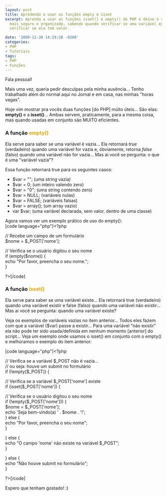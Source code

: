 ```yaml
---
layout: post
title: Apredendo a usar as funções empty e isset
excerpt: Aprenda a usar as funções isset() e empty() do PHP e deixe o seu sistema
  mais seguro e organizado, sabendo quando verificar se uma variável existe e quando
  verificar se ela tem valor.

date: '2009-12-30 14:19:28 -0200'
categories:
- PHP
- Tutoriais
tags:
- PHP
- Funções
---
```

<p>Fala pessoal!</p>
<p>Mais uma vez, queria pedir desculpas pela minha ausência... Tenho trabalhado além do normal aqui no Jornal e em casa, nas minhas "horas vagas".</p>
<p>Hoje vim mostrar pra vocês duas funções [do PHP] múito úteis... São elas: <strong>empty()</strong> e a <strong>isset()</strong>... Ambas servem, praticamente, para a mesma coisa, mas quando usadas em conjunto são MUITO eficientes.</p>
<h3>A função <span style="color: orange;">empty()</span></h3>
<p>Ela serve para saber se uma variável é vazia... Ela retornará <em>true</em> (verdadeiro) quando uma variável for vazia e, óbviamente, retorna <em>false</em> (falso) quando uma variável não for vazia... Mas ai você se pergunta: o que é uma "variável vazia"?</p>
<p>Essa função retornará true para os seguintes casos:</p>
<ul>
<li>$var = ""; (uma string vazia)</li>
<li>$var = 0; (um inteiro valendo zero)</li>
<li>$var = "0"; (uma string contendo zero)</li>
<li>$var = NULL; (variáveis nulas)</li>
<li>$var = FALSE; (variáveis falsas)</li>
<li>$var = array(); (um array vazio)</li>
<li>var $var; (uma variável declarada, sem valor, dentro de uma classe)</li>
</ul>
<p>Agora vamos ver um exemplo prático de uso do empty():<br />
[code language="php"]&lt;?php</p>
<p>// Recebe um campo de um formulário<br />
$nome = $_POST['nome'];</p>
<p>// Verifica se o usuário digitou o seu nome<br />
if (empty($nome)) {<br />
	echo &quot;Por favor, preencha o seu nome.&quot;;<br />
}</p>
<p>?&gt;[/code]</p>
<p>
<h3>A função <span style="color: orange;">isset()</span></h3>
<p>Ela serve para saber se uma variável existe... Ela retornará true (verdadeiro) quando uma variável existir e false (falso) quando uma variável não existir... Mas ai você se pergunta: quando uma variável existe?</p>
<p>Veja os exemplos de variáveis vazias no item anterior... Todos eles fazem com que a variável ($var) passe a existir... Para uma variável "não existir" ela não pode ter sido usada/definida em nenhum momento [anterior] do script... Veja um exemplo onde usamos o isset() em conjunto com o empty() e melhoramos o exemplo do item anterior:</p>
<p>[code language="php"]&lt;?php</p>
<p>// Verifica se a variável $_POST não é vazia...<br />
// ou seja: houve um submit no formulário<br />
if (!empty($_POST)) {</p>
<p>	// Verifica se a variável $_POST['nome'] existe<br />
	if (isset($_POST['nome']) {</p>
<p>		// Verifica se o usuário digitou o seu nome<br />
		if (!empty($_POST['nome'])) {<br />
			$nome = $_POST['nome'];<br />
			echo 'Seja bem-vindo(a) ' . $nome . '!';<br />
		} else {<br />
			echo &quot;Por favor, preencha o seu nome&quot;;<br />
		}</p>
<p>	} else {<br />
		echo &quot;O campo 'nome' não existe na variável $_POST&quot;;<br />
	}</p>
<p>} else {<br />
	echo &quot;Não houve submit no formulário&quot;;<br />
}</p>
<p>?&gt;[/code]</p>
<p>Espero que tenham gostado! :)</p>
